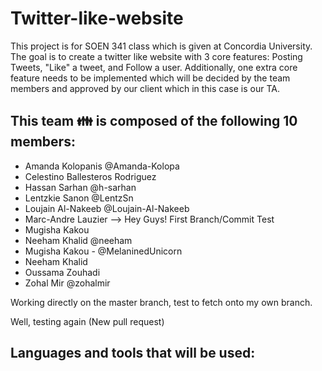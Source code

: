 # Twitter-like-website
This project is for SOEN 341 class which is given at Concordia University. The goal is to create a twitter like website with 3 core features: Posting Tweets, "Like" a tweet, and Follow a user. Additionally, one extra core feature needs to be implemented which will be decided by the team members and approved by our client which in this case is our TA.

## This team :family: is composed of the following 10 members:

- Amanda Kolopanis @Amanda-Kolopa
- Celestino Ballesteros Rodriguez
- Hassan Sarhan @h-sarhan
- Lentzkie Sanon @LentzSn
- Loujain Al-Nakeeb @Loujain-Al-Nakeeb
- Marc-Andre Lauzier                --> Hey Guys! First Branch/Commit Test
- Mugisha Kakou
- Neeham Khalid @neeham
- Mugisha Kakou	- @MelaninedUnicorn
- Neeham Khalid
- Oussama Zouhadi
- Zohal Mir @zohalmir

Working directly on the master branch, test to fetch onto my own branch.

Well, testing again (New pull request)

## Languages and tools that will be used:
